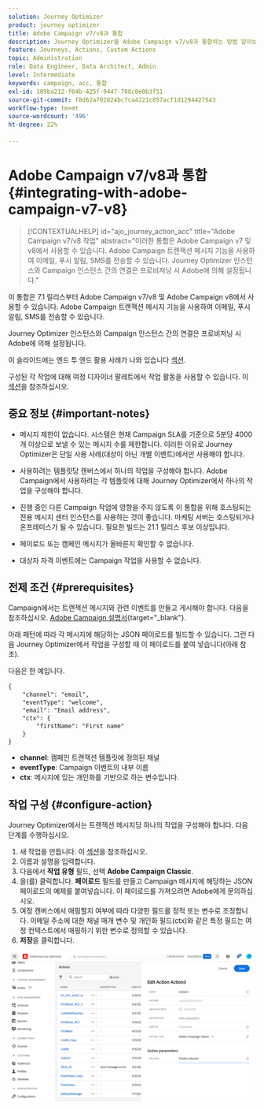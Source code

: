 ```yaml
---
solution: Journey Optimizer
product: journey optimizer
title: Adobe Campaign v7/v8과 통합
description: Journey Optimizer을 Adobe Campaign v7/v8과 통합하는 방법 알아보기
feature: Journeys, Actions, Custom Actions
topic: Administration
role: Data Engineer, Data Architect, Admin
level: Intermediate
keywords: campaign, acc, 통합
exl-id: 109ba212-f04b-425f-9447-708c8e0b3f51
source-git-commit: f8d62a702824bcfca4221c857acf1d1294427543
workflow-type: tm+mt
source-wordcount: '496'
ht-degree: 22%

---
```


# Adobe Campaign v7/v8과 통합 {#integrating-with-adobe-campaign-v7-v8}

>[!CONTEXTUALHELP]
>id="ajo_journey_action_acc"
>title="Adobe Campaign v7/v8 작업"
>abstract="이러한 통합은 Adobe Campaign v7 및 v8에서 사용할 수 있습니다. Adobe Campaign 트랜잭션 메시지 기능을 사용하여 이메일, 푸시 알림, SMS를 전송할 수 있습니다. Journey Optimizer 인스턴스와 Campaign 인스턴스 간의 연결은 프로비저닝 시 Adobe에 의해 설정됩니다."

이 통합은 7.1 릴리스부터 Adobe Campaign v7/v8 및 Adobe Campaign v8에서 사용할 수 있습니다. Adobe Campaign 트랜잭션 메시지 기능을 사용하여 이메일, 푸시 알림, SMS를 전송할 수 있습니다.

Journey Optimizer 인스턴스와 Campaign 인스턴스 간의 연결은 프로비저닝 시 Adobe에 의해 설정됩니다.

이 슬라이드에는 엔드 투 엔드 활용 사례가 나와 있습니다 [섹션](../building-journeys/ajo-ac.md).

구성된 각 작업에 대해 여정 디자이너 팔레트에서 작업 활동을 사용할 수 있습니다. 이 [섹션](../building-journeys/using-adobe-campaign-v7-v8.md)을 참조하십시오.

## 중요 정보 {#important-notes}

* 메시지 제한이 없습니다. 시스템은 현재 Campaign SLA를 기준으로 5분당 4000개 이상으로 보낼 수 있는 메시지 수를 제한합니다. 이러한 이유로 Journey Optimizer은 단일 사용 사례(대상이 아닌 개별 이벤트)에서만 사용해야 합니다.

* 사용하려는 템플릿당 캔버스에서 하나의 작업을 구성해야 합니다. Adobe Campaign에서 사용하려는 각 템플릿에 대해 Journey Optimizer에서 하나의 작업을 구성해야 합니다.

* 진행 중인 다른 Campaign 작업에 영향을 주지 않도록 이 통합을 위해 호스팅되는 전용 메시지 센터 인스턴스를 사용하는 것이 좋습니다. 마케팅 서버는 호스팅되거나 온프레미스가 될 수 있습니다. 필요한 빌드는 21.1 릴리스 후보 이상입니다.

* 페이로드 또는 캠페인 메시지가 올바른지 확인할 수 없습니다.

* 대상자 자격 이벤트에는 Campaign 작업을 사용할 수 없습니다.

## 전제 조건 {#prerequisites}

Campaign에서는 트랜잭션 메시지와 관련 이벤트를 만들고 게시해야 합니다. 다음을 참조하십시오. [Adobe Campaign 설명서](https://experienceleague.adobe.com/docs/campaign-classic/using/transactional-messaging/introduction/about-transactional-messaging.html#transactional-messaging){target="_blank"}.

아래 패턴에 따라 각 메시지에 해당하는 JSON 페이로드를 빌드할 수 있습니다. 그런 다음 Journey Optimizer에서 작업을 구성할 때 이 페이로드를 붙여 넣습니다(아래 참조).

다음은 한 예입니다.

```
{
    "channel": "email",
    "eventType": "welcome",
    "email": "Email address",
    "ctx": {
        "firstName": "First name"
    }
}
```

* **channel**: 캠페인 트랜잭션 템플릿에 정의된 채널
* **eventType**: Campaign 이벤트의 내부 이름
* **ctx**: 메시지에 있는 개인화를 기반으로 하는 변수입니다.

## 작업 구성 {#configure-action}

Journey Optimizer에서는 트랜잭션 메시지당 하나의 작업을 구성해야 합니다. 다음 단계를 수행하십시오.

1. 새 작업을 만듭니다. 이 [섹션](../action/action.md)을 참조하십시오.
1. 이름과 설명을 입력합니다.
1. 다음에서 **작업 유형** 필드, 선택 **Adobe Campaign Classic**.
1. 을(를) 클릭합니다. **페이로드** 필드를 만들고 Campaign 메시지에 해당하는 JSON 페이로드의 예제를 붙여넣습니다. 이 페이로드를 가져오려면 Adobe에게 문의하십시오.
1. 여정 캔버스에서 매핑할지 여부에 따라 다양한 필드를 정적 또는 변수로 조정합니다. 이메일 주소에 대한 채널 매개 변수 및 개인화 필드(ctx)와 같은 특정 필드는 여정 컨텍스트에서 매핑하기 위한 변수로 정의할 수 있습니다.
1. **저장**&#x200B;을 클릭합니다.

![](assets/accintegration1.png)